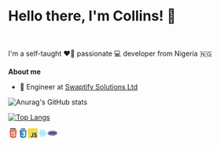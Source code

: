 # Hello there, I'm Collins! 👋


<br />

I'm a self-taught ❤️‍🔥 passionate 💻 developer from Nigeria 🇳🇬

**About me**

- 💼 Engineer at [Swaptify Solutions Ltd](http://swaptify.com)

![Anurag's GitHub stats](https://github-readme-stats.vercel.app/api?username=colin-nwk&show_icons=true&theme=highcontrast&count_private=true)

[![Top Langs](https://github-readme-stats.vercel.app/api/top-langs/?username=colin-nwk)](https://github.com/anuraghazra/github-readme-stats)



<img align="left" height="20" src="https://raw.githubusercontent.com/github/explore/80688e429a7d4ef2fca1e82350fe8e3517d3494d/topics/html/html.png">

<img align="left" height="20" src="https://raw.githubusercontent.com/github/explore/80688e429a7d4ef2fca1e82350fe8e3517d3494d/topics/css/css.png">

<img align="left" height="20" src="https://raw.githubusercontent.com/github/explore/80688e429a7d4ef2fca1e82350fe8e3517d3494d/topics/javascript/javascript.png">

<img align="left" height="20" src="https://raw.githubusercontent.com/github/explore/80688e429a7d4ef2fca1e82350fe8e3517d3494d/topics/react/react.png">

<img align="left" height="20" src="https://raw.githubusercontent.com/github/explore/80688e429a7d4ef2fca1e82350fe8e3517d3494d/topics/php/php.png">
